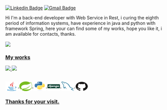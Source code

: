 [![Linkedin Badge](https://img.shields.io/badge/-LinkedIn-blue?style=flat&logo=Linkedin&logoColor=white&link=https://www.linkedin.com/in/welbert-fernandes/)](https://www.linkedin.com/in/welbert-fernandes/)
[![Gmail Badge](https://img.shields.io/badge/-Gmail-c14438?style=flat&logo=Gmail&logoColor=white&link=mailto:welbert.jsj@gmail.com)](mailto:welbert.jsj@gmail.com)


Hi I'm a back-end developer with Web Service in Rest, i curing the eighth period of information systems, have experience in java and python with framework Spring, here your can find some of my works, hope you like it, i am available for contacts, thanks.

<div>
  <a href="https://github.com/welbertFC">
    <img height="180" align="center" src="https://github-readme-stats.vercel.app/api?username=welbertFC&show_icons=true&count_private=true&theme=vue-dark"/>
<div>
 <p>
   
   ### My works
   
<div>
 <a href="https://github.com/welbertFC/APIGamesRating">
  <img height="100em" src="https://github-readme-stats.vercel.app/api/pin/?username=welbertFC&repo=APIGamesRating&theme=vue-dark"/>
    <a href="https://github.com/welbertFC/text_analysis_web">
   <img height="100em" src="https://github-readme-stats.vercel.app/api/pin/?username=welbertFC&repo=text_analysis_web&theme=vue-dark"/>
 <div>
   <p>
     
<div style="display: inline_block"><br>
  <img align="center" alt="New-Jv" height="30" width="40" src="https://raw.githubusercontent.com/devicons/devicon/master/icons/java/java-original.svg">
  <img align="center" alt="New-Sp" height="30" width="40" src="https://raw.githubusercontent.com/devicons/devicon/master/icons/spring/spring-original.svg">
  <img align="center" alt="New-Jv" height="30" width="40" src="https://raw.githubusercontent.com/devicons/devicon/master/icons/python/python-original.svg">
  <img align="center" alt="New-Jv" height="30" width="40" src="https://raw.githubusercontent.com/devicons/devicon/master/icons/django/django-original.svg">
  <img align="center" alt="New-Jv" height="30" width="40" src="https://raw.githubusercontent.com/devicons/devicon/master/icons/mysql/mysql-original.svg">
  <img align="center" alt="New-Gh" height="30" width="40" src="https://raw.githubusercontent.com/devicons/devicon/master/icons/github/github-original.svg">
</div>

### Thanks for your visit.
